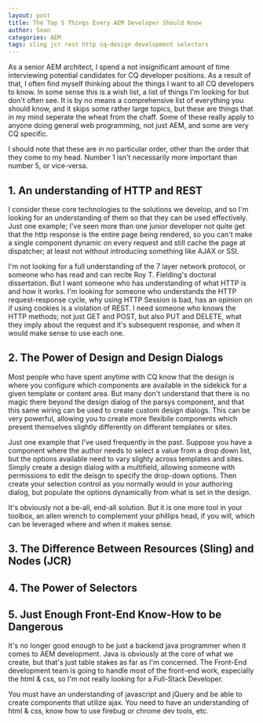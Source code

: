 ```yaml
---
layout: post
title: The Top 5 Things Every AEM Developer Should Know
author: Sean
categories: AEM
tags: sling jcr rest http cq-design development selectors
---
```

As a senior AEM architect, I spend a not insignificant amount of time interviewing potential candidates for CQ developer positions.  As a result of that, I often find myself thinking about the things I want to all CQ developers to know.  In some sense this is a wish list, a list of things I'm looking for but don't often see.  It is by no means a comprehensive list of everything you should know, and it skips some rather large topics, but these are things that in my mind seperate the wheat from the chaff.  Some of these really apply to anyone doing general web programming, not just AEM, and some are very CQ specific.  

I should note that these are in no particular order, other than the order that they come to my head.  Number 1 isn't necessarily more important than number 5, or vice-versa.
<!--more-->
1\. An understanding of HTTP and REST
-------------------------------------

I consider these core technologies to the solutions we develop, and so I'm looking for an understanding of them so that they can be used effectively.  Just one example;  I've seen more than one junior developer not quite get that the http response is the entire page being rendered, so you can't make a single component dynamic on every request and still cache the page at dispatcher; at least not without introducing something like AJAX or SSI.  

I'm not looking for a full understanding of the 7 layer network protocol, or someone who has read and can recite Roy T. Fielding's doctoral dissertation.  But I want someone who has understanding of what HTTP is and how it works.  I'm looking for someone who understands the HTTP request-response cycle, why using HTTP Session is bad, has an opinion on if using cookies is a violation of REST.  I need someone who knows the HTTP methods; not just GET and POST, but also PUT and DELETE, what they imply about the request and it's subsequent response, and when it would make sense to use each one.  

2\. The Power of Design and Design Dialogs
----------------------------------------------

Most people who have spent anytime with CQ know that the design is where you configure which components are available in the sidekick for a given template or content area.  But many don't understand that there is no magic there beyond the design dialog of the parsys component, and that this same wiring can be used to create custom design dialogs.  This can be very powerful, allowing you to create more flexibile components which present themselves slightly differently on different templates or sites.  

Just one example that I've used frequently in the past.  Suppose you have a component where the author needs to select a value from a drop down list, but the options available need to vary slighty across templates and sites.  Simply create a design dialog with a multifield, allowing someone with permissions to edit the deisgn to specify the drop-down options.  Then create your selection control as you normally would in your authoring dialog, but populate the options dynamically from what is set in the design.

It's obviously not a be-all, end-all solution.  But it is one more tool in your toolbox, an allen wrench to complement your phillips head, if you will, which can be leveraged where and when it makes sense.

3\. The Difference Between Resources (Sling) and Nodes (JCR)
------------------------------------------------------------

4\. The Power of Selectors
--------------------------

5\. Just Enough Front-End Know-How to be Dangerous
-----------------------------------------
It's no longer good enough to be just a backend java programmer when it comes to AEM development.  Java is obviously at the core of what we create, but that's just table stakes as far as I'm concerned.  The Front-End development team is going to handle most of the front-end work, especially the html & css, so I'm not really looking for a Full-Stack Developer.

You must have an understanding of javascript and jQuery and be able to create components that utilize ajax.  You need to have an understanding of html & css, know how to use firebug or chrome dev tools, etc.